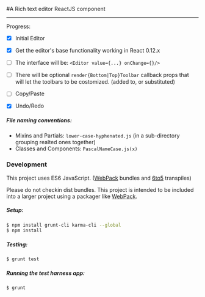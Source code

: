 #A Rich text editor ReactJS component

---
Progress:
- [x] Initial Editor
- [x] Get the editor's base functionality working in React 0.12.x
- [ ] The interface will be: `<Editor value={...} onChange={}/>`
- [ ] There will be optional `render{Bottom|Top}Toolbar` callback props that will let the toolbars to be costomized. (added to, or substituted)
- [ ] Copy/Paste
- [x] Undo/Redo


##### File naming conventions:
- Mixins and Partials: `lower-case-hyphenated.js` (in a sub-directory grouping realted ones together)
- Classes and Components: `PascalNameCase.js(x)`

### Development
This project uses ES6 JavaScript. ([WebPack][1] bundles and [6to5][2] transpiles)

Please do not checkin dist bundles. This project is intended to be included into a larger project using a packager like [WebPack][1].


##### Setup:
```bash
$ npm install grunt-cli karma-cli --global
$ npm install
```

##### Testing:
```bash
$ grunt test
```

##### Running the test harness app:
```bash
$ grunt
```


   [1]: //webpack.github.io
   [2]: //6to5.org
